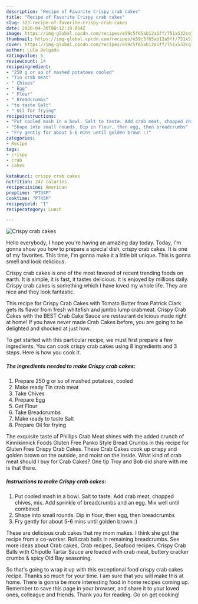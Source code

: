 ```yaml
---
description: "Recipe of Favorite Crispy crab cakes"
title: "Recipe of Favorite Crispy crab cakes"
slug: 323-recipe-of-favorite-crispy-crab-cakes
date: 2020-04-30T00:12:19.054Z
image: https://img-global.cpcdn.com/recipes/e59c5f65ab12a5ff/751x532cq70/crispy-crab-cakes-recipe-main-photo.jpg
thumbnail: https://img-global.cpcdn.com/recipes/e59c5f65ab12a5ff/751x532cq70/crispy-crab-cakes-recipe-main-photo.jpg
cover: https://img-global.cpcdn.com/recipes/e59c5f65ab12a5ff/751x532cq70/crispy-crab-cakes-recipe-main-photo.jpg
author: Lula Delgado
ratingvalue: 5
reviewcount: 14
recipeingredient:
- "250 g or so of mashed potatoes cooled"
- "Tin crab meat"
- " Chives"
- " Egg"
- " Flour"
- " Breadcrumbs"
- "to taste Salt"
- " Oil for frying"
recipeinstructions:
- "Put cooled mash in a bowl. Salt to taste. Add crab meat, chopped chives, mix. Add sprinkle of breadcrumbs and an egg. Mix well until combined"
- "Shape into small rounds. Dip in flour, then egg, then breadcrumbs"
- "Fry gently for about 5-6 mins until golden brown :)"
categories:
- Recipe
tags:
- crispy
- crab
- cakes

katakunci: crispy crab cakes 
nutrition: 247 calories
recipecuisine: American
preptime: "PT34M"
cooktime: "PT45M"
recipeyield: "1"
recipecategory: Lunch

---
```



![Crispy crab cakes](https://img-global.cpcdn.com/recipes/e59c5f65ab12a5ff/751x532cq70/crispy-crab-cakes-recipe-main-photo.jpg)

Hello everybody, I hope you're having an amazing day today. Today, I'm gonna show you how to prepare a special dish, crispy crab cakes. It is one of my favorites. This time, I'm gonna make it a little bit unique. This is gonna smell and look delicious.

Crispy crab cakes is one of the most favored of recent trending foods on earth. It is simple, it is fast, it tastes delicious. It is enjoyed by millions daily. Crispy crab cakes is something which I have loved my whole life. They are nice and they look fantastic.

This recipe for Crispy Crab Cakes with Tomato Butter from Patrick Clark gets its flavor from fresh whitefish and jumbo lump crabmeat. Crispy Crab Cakes with the BEST Crab Cake Sauce are restaurant delicious made right at home! If you have never made Crab Cakes before, you are going to be delighted and shocked at just how.


To get started with this particular recipe, we must first prepare a few ingredients. You can cook crispy crab cakes using 8 ingredients and 3 steps. Here is how you cook it.

<!--inarticleads1-->

##### The ingredients needed to make Crispy crab cakes:

1. Prepare 250 g or so of mashed potatoes, cooled
1. Make ready Tin crab meat
1. Take  Chives
1. Prepare  Egg
1. Get  Flour
1. Take  Breadcrumbs
1. Make ready to taste Salt
1. Prepare  Oil for frying


The exquisite taste of Phillips Crab Meat shines with the added crunch of Kinnikinnick Foods Gluten Free Panko Style Bread Crumbs in this recipe for Gluten Free Crispy Crab Cakes. These Crab Cakes cook up crispy and golden brown on the outside, and moist on the inside. What kind of crab meat should I buy for Crab Cakes? One tip Troy and Bob did share with me is that there. 

<!--inarticleads2-->

##### Instructions to make Crispy crab cakes:

1. Put cooled mash in a bowl. Salt to taste. Add crab meat, chopped chives, mix. Add sprinkle of breadcrumbs and an egg. Mix well until combined
1. Shape into small rounds. Dip in flour, then egg, then breadcrumbs
1. Fry gently for about 5-6 mins until golden brown :)


These are delicious crab cakes that my mom makes. I think she got the recipe from a co-worker. Roll crab balls in remaining breadcrumbs. See more ideas about Crab cakes, Crab recipes, Seafood recipes. Crispy Crab Balls with Chipotle Tartar Sauce are loaded with crab meat, buttery cracker crumbs &amp; spicy Old Bay seasoning. 

So that's going to wrap it up with this exceptional food crispy crab cakes recipe. Thanks so much for your time. I am sure that you will make this at home. There is gonna be more interesting food in home recipes coming up. Remember to save this page in your browser, and share it to your loved ones, colleague and friends. Thank you for reading. Go on get cooking!
